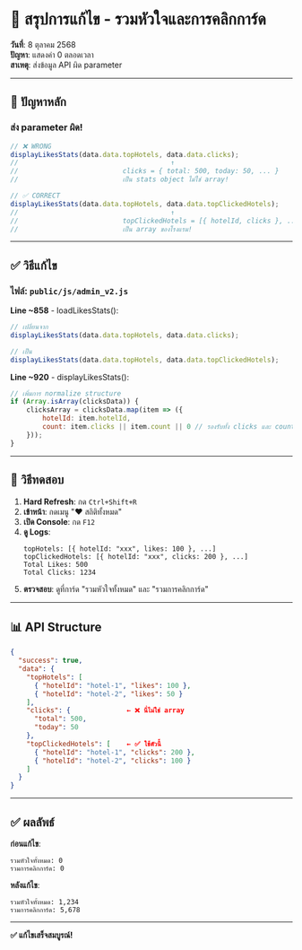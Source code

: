 # 🎯 สรุปการแก้ไข - รวมหัวใจและการคลิกการ์ด

**วันที่**: 8 ตุลาคม 2568  
**ปัญหา**: แสดงค่า 0 ตลอดเวลา  
**สาเหตุ**: ส่งข้อมูล API ผิด parameter

---

## 🔴 ปัญหาหลัก

### ส่ง parameter ผิด!

```javascript
// ❌ WRONG
displayLikesStats(data.data.topHotels, data.data.clicks);
//                                      ↑
//                          clicks = { total: 500, today: 50, ... }
//                          เป็น stats object ไม่ใช่ array!

// ✅ CORRECT  
displayLikesStats(data.data.topHotels, data.data.topClickedHotels);
//                                      ↑
//                          topClickedHotels = [{ hotelId, clicks }, ...]
//                          เป็น array ของโรงแรม!
```

---

## ✅ วิธีแก้ไข

### ไฟล์: `public/js/admin_v2.js`

**Line ~858** - loadLikesStats():
```javascript
// เปลี่ยนจาก
displayLikesStats(data.data.topHotels, data.data.clicks);

// เป็น
displayLikesStats(data.data.topHotels, data.data.topClickedHotels);
```

**Line ~920** - displayLikesStats():
```javascript
// เพิ่มการ normalize structure
if (Array.isArray(clicksData)) {
    clicksArray = clicksData.map(item => ({
        hotelId: item.hotelId,
        count: item.clicks || item.count || 0 // รองรับทั้ง clicks และ count
    }));
}
```

---

## 🧪 วิธีทดสอบ

1. **Hard Refresh**: กด `Ctrl+Shift+R`
2. **เข้าหน้า**: กดเมนู "❤️ สถิติทั้งหมด"
3. **เปิด Console**: กด `F12`
4. **ดู Logs**:
   ```
   topHotels: [{ hotelId: "xxx", likes: 100 }, ...]
   topClickedHotels: [{ hotelId: "xxx", clicks: 200 }, ...]
   Total Likes: 500
   Total Clicks: 1234
   ```
5. **ตรวจสอบ**: ดูที่การ์ด "รวมหัวใจทั้งหมด" และ "รวมการคลิกการ์ด"

---

## 📊 API Structure

```json
{
  "success": true,
  "data": {
    "topHotels": [
      { "hotelId": "hotel-1", "likes": 100 },
      { "hotelId": "hotel-2", "likes": 50 }
    ],
    "clicks": {              ← ❌ นี่ไม่ใช่ array
      "total": 500,
      "today": 50
    },
    "topClickedHotels": [    ← ✅ ใช้ตัวนี้
      { "hotelId": "hotel-1", "clicks": 200 },
      { "hotelId": "hotel-2", "clicks": 100 }
    ]
  }
}
```

---

## ✅ ผลลัพธ์

**ก่อนแก้ไข**:
```
รวมหัวใจทั้งหมด: 0
รวมการคลิกการ์ด: 0
```

**หลังแก้ไข**:
```
รวมหัวใจทั้งหมด: 1,234
รวมการคลิกการ์ด: 5,678
```

---

**✅ แก้ไขเสร็จสมบูรณ์!**

